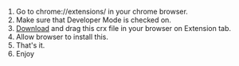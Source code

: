 1. Go to chrome://extensions/ in your chrome browser.
2. Make sure that Developer Mode is checked on.
3. <a href="https://github.com/aryalprakash/Testony-Blocker/raw/master/download/testony.crx">Download</a> and drag this crx file in your browser on Extension tab.
4. Allow browser to install this.
4. That's it.
5. Enjoy
